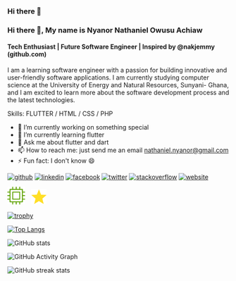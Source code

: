 ### Hi there 👋

### Hi there 👋, My name is Nyanor Nathaniel Owusu Achiaw
#### Tech Enthusiast | Future Software Engineer | Inspired by @nakjemmy (github.com)



I am a learning software engineer with a passion for building innovative and user-friendly software applications. I am currently studying computer science at the University of Energy and Natural Resources, Sunyani- Ghana, and I am excited to learn more about the software development process and the latest technologies.

Skills: FLUTTER / HTML / CSS / PHP

- 🔭 I’m currently working on something special 
- 🌱 I’m currently learning flutter 
- 💬 Ask me about flutter and dart 
- 📫 How to reach me: just send me an email nathaniel.nyanor@gmail.com 
- ⚡ Fun fact: I don't know 😄 


[<img src='https://cdn.jsdelivr.net/npm/simple-icons@3.0.1/icons/github.svg' alt='github' height='40'>](https://github.com/nathaniel-nyanor)  [<img src='https://cdn.jsdelivr.net/npm/simple-icons@3.0.1/icons/linkedin.svg' alt='linkedin' height='40'>](https://www.linkedin.com/in/nathaniel-nyanor/)  [<img src='https://cdn.jsdelivr.net/npm/simple-icons@3.0.1/icons/facebook.svg' alt='facebook' height='40'>](https://www.facebook.com/abrantepakofi.wusu)  [<img src='https://cdn.jsdelivr.net/npm/simple-icons@3.0.1/icons/twitter.svg' alt='twitter' height='40'>](https://twitter.com/owusu_natbongo)  [<img src='https://cdn.jsdelivr.net/npm/simple-icons@3.0.1/icons/stackoverflow.svg' alt='stackoverflow' height='40'>](https://stackoverflow.com/users/22287903)  [<img src='https://cdn.jsdelivr.net/npm/simple-icons@3.0.1/icons/icloud.svg' alt='website' height='40'>](zedertechnologies.com)  

<a href='https://docs.github.com/en/developers'><img src='https://raw.githubusercontent.com/acervenky/animated-github-badges/master/assets/devbadge.gif' width='40' height='40'></a> <a href='https://stars.github.com/'><img src='https://raw.githubusercontent.com/acervenky/animated-github-badges/master/assets/starbadge.gif' width='35' height='35'></a> 

[![trophy](https://github-profile-trophy.vercel.app/?username=nathaniel-nyanor)](https://github.com/ryo-ma/github-profile-trophy)

[![Top Langs](https://github-readme-stats.vercel.app/api/top-langs/?username=nathaniel-nyanor)](https://github.com/anuraghazra/github-readme-stats)

![GitHub stats](https://github-readme-stats.vercel.app/api?username=nathaniel-nyanor&show_icons=true)  

![GitHub Activity Graph](https://activity-graph.herokuapp.com/graph?username=nathaniel-nyanor)  

![GitHub streak stats](https://streak-stats.demolab.com/?user=nathaniel-nyanor)  



<!--
**nathaniel-nyanor/nathaniel-nyanor** is a ✨ _special_ ✨ repository because its `README.md` (this file) appears on your GitHub profile.

Here are some ideas to get you started:

- 🔭 I’m currently working on ...
- 🌱 I’m currently learning ...
- 👯 I’m looking to collaborate on ...
- 🤔 I’m looking for help with ...
- 💬 Ask me about ...
- 📫 How to reach me: ...
- 😄 Pronouns: ...
- ⚡ Fun fact: ...
-->
